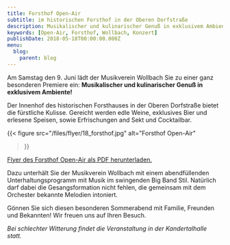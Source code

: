 ```yaml
---
title: Forsthof Open-Air
subtitle: im historischen Forsthof in der Oberen Dorfstraße
description: Musikalischer und kulinarischer Genuß in exklusivem Ambiente.
keywords: [Open-Air, Forsthof, Wollbach, Konzert]
publishDate: 2018-05-18T00:00:00.000Z
menu:
  blog:
    parent: blog
---
```


Am Samstag den 9. Juni lädt der Musikverein Wollbach Sie zu einer ganz besonderen Premiere ein:
**Musikalischer und kulinarischer Genuß in exklusivem Ambiente!**

Der Innenhof des historischen Forsthauses in der Oberen Dorfstraße bietet die fürstliche
Kulisse. Gereicht werden edle Weine, exklusives Bier und erlesene Speisen, sowie Erfrischungen
and Sekt und Cocktailbar.

{{< figure src="/files/flyer/18_forsthof.jpg"
           alt="Forsthof Open-Air"
>}}

[Flyer des Forsthof Open-Air als PDF herunterladen.](/files/flyer/18_forsthof.pdf)

Dazu unterhält Sie der Musikverein Wollbach mit einem abendfüllenden Unterhaltungsprogramm
mit Musik im swingenden Big Band Stil. Natürlich darf dabei die Gesangsformation nicht
fehlen, die gemeinsam mit dem Orchester bekannte Melodien intoniert.

Gönnen Sie sich diesen besonderen Sommerabend mit Familie, Freunden und Bekannten!
Wir freuen uns auf Ihren Besuch.

*Bei schlechter Witterung findet die Veranstaltung in der Kandertalhalle statt.*
